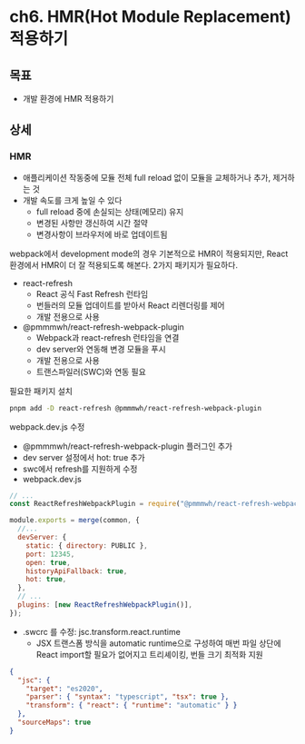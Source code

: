 # ch6. HMR(Hot Module Replacement) 적용하기

## 목표

- 개발 환경에 HMR 적용하기

## 상세

### HMR

- 애플리케이션 작동중에 모듈 전체 full reload 없이 모듈을 교체하거나 추가, 제거하는 것
- 개발 속도를 크게 높일 수 있다
  - full reload 중에 손실되는 상태(메모리) 유지
  - 변경된 사항만 갱신하여 시간 절약
  - 변경사항이 브라우저에 바로 업데이트됨

webpack에서 development mode의 경우 기본적으로 HMR이 적용되지만, React 환경에서 HMR이 더 잘 적용되도록 해본다. 2가지 패키지가 필요하다.

- react-refresh
  - React 공식 Fast Refresh 런타임
  - 번들러의 모듈 업데이트를 받아서 React 리렌더링를 제어
  - 개발 전용으로 사용
- @pmmmwh/react-refresh-webpack-plugin
  - Webpack과 react-refresh 런타임을 연결
  - dev server와 연동해 변경 모듈을 푸시
  - 개발 전용으로 사용
  - 트랜스파일러(SWC)와 연동 필요

필요한 패키지 설치

```bash
pnpm add -D react-refresh @pmmmwh/react-refresh-webpack-plugin
```

webpack.dev.js 수정

- @pmmmwh/react-refresh-webpack-plugin 플러그인 추가
- dev server 설정에서 hot: true 추가
- swc에서 refresh를 지원하게 수정
- webpack.dev.js

```js
// ...
const ReactRefreshWebpackPlugin = require("@pmmmwh/react-refresh-webpack-plugin");

module.exports = merge(common, {
  //...
  devServer: {
    static: { directory: PUBLIC },
    port: 12345,
    open: true,
    historyApiFallback: true,
    hot: true,
  },
  // ...
  plugins: [new ReactRefreshWebpackPlugin()],
});
```

- .swcrc 를 수정: jsc.transform.react.runtime
  - JSX 트랜스폼 방식을 automatic runtime으로 구성하여 매번 파일 상단에 React import할 필요가 없어지고 트리셰이킹, 번들 크기 최적화 지원

```json
{
  "jsc": {
    "target": "es2020",
    "parser": { "syntax": "typescript", "tsx": true },
    "transform": { "react": { "runtime": "automatic" } }
  },
  "sourceMaps": true
}
```
